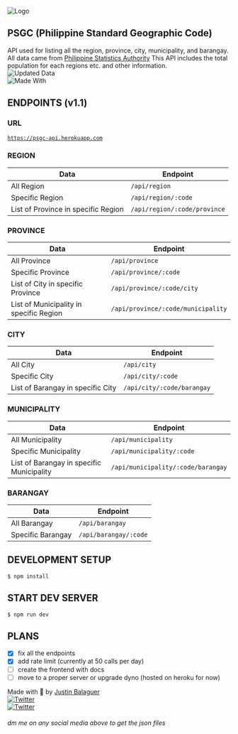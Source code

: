 ![Logo](https://repository-images.githubusercontent.com/314212293/56574f00-2f00-11eb-81c6-7f2def9c2bcc)
## PSGC (Philippine Standard Geographic Code)

API used for listing all the region, province, city, municipality, and barangay. All data came from
[Philippine Statistics Authority](https://psa.gov.ph)
This API includes the total population for each regions etc. and other information.\
![Updated Data](https://img.shields.io/badge/Data-as%20of%20June%202020-green.svg)\
![Made With](https://img.shields.io/badge/Made%20with-Node.JS-68A063?style=for-the-badge&logo=Node.JS)

## ENDPOINTS (v1.1)
### URL
[`https://psgc-api.herokuapp.com`](https://psgc-api.herokuapp.com/)
### REGION
Data | Endpoint
------------ | -------------
All Region | ```/api/region```
Specific Region | ```/api/region/:code```
List of Province in specific Region | ```/api/region/:code/province```

### PROVINCE
Data | Endpoint
------------ | -------------
All Province | ```/api/province```
Specific Province | ```/api/province/:code```
List of City in specific Province | ```/api/province/:code/city```
List of Municipality in specific Region | ```/api/province/:code/municipality```

### CITY
Data | Endpoint
------------ | -------------
All City | ```/api/city```
Specific City | ```/api/city/:code```
List of Barangay in specific City | ```/api/city/:code/barangay```

### MUNICIPALITY
Data | Endpoint
------------ | -------------
All Municipality | ```/api/municipality```
Specific Municipality | ```/api/municipality/:code```
List of Barangay in specific Municipality | ```/api/municipality/:code/barangay```

### BARANGAY
Data | Endpoint
------------ | -------------
All Barangay | ```/api/barangay```
Specific Barangay | ```/api/barangay/:code```

## DEVELOPMENT SETUP
```$ npm install```

## START DEV SERVER
```$ npm run dev```

## PLANS
- [x] fix all the endpoints
- [x] add rate limit (currently at 50 calls per day)
- [ ] create the frontend with docs
- [ ] move to a proper server or upgrade dyno (hosted on heroku for now)

Made with 💜 by [Justin Balaguer](https://justinbalaguer.github.io/)\
[![Twitter](https://img.shields.io/badge/@ojintoji-Twitter-00acee.svg)](https://twitter.com/ojintoji/)\
[![Twitter](https://img.shields.io/badge/@ojintojix-Facebook-3b5998.svg)](https://facebook.com/ojintojix/)
###### dm me on any social media above to get the json files
